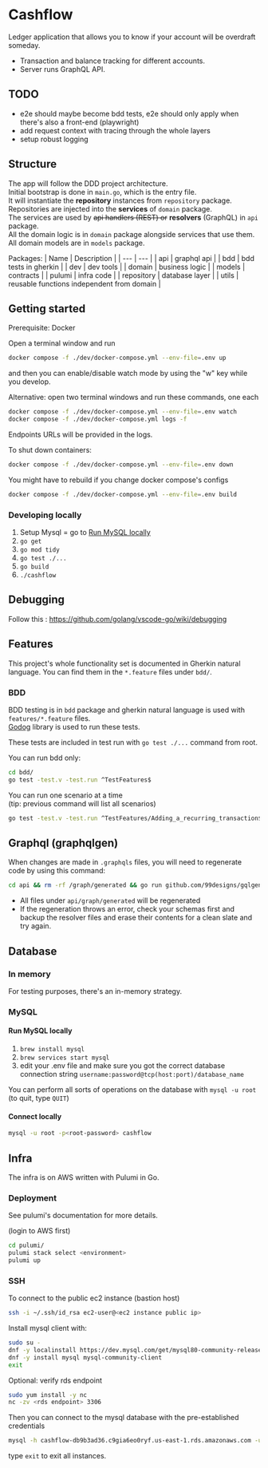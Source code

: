 # Cashflow

Ledger application that allows you to know if your account will be overdraft someday. 

- Transaction and balance tracking for different accounts.
- Server runs GraphQL API.

## TODO

- e2e should maybe become bdd tests, e2e should only apply when there's also a front-end (playwright)
- add request context with tracing through the whole layers
- setup robust logging

## Structure

The app will follow the DDD project architecture.  
Initial bootstrap is done in `main.go`, which is the entry file.  
It will instantiate the **repository** instances from `repository` package.  
Repositories are injected into the **services** of `domain` package.  
The services are used by ~~api handlers (REST) or~~ **resolvers** (GraphQL) in `api` package.  
All the domain logic is in `domain` package alongside services that use them.  
All domain models are in `models` package.  

Packages:
| Name        | Description                                 |
| ---         | ---                                         |
| api         | graphql api                                 |
| bdd         | bdd tests in gherkin                        |
| dev         | dev tools                                   |
| domain      | business logic                              |
| models      | contracts                                   |
| pulumi      | infra code                                  |
| repository  | database layer                              |
| utils       | reusable functions independent from domain  |

## Getting started

Prerequisite: Docker

Open a terminal window and run
```sh
docker compose -f ./dev/docker-compose.yml --env-file=.env up
```

and then you can enable/disable watch mode by using the "w" key while you develop.

Alternative: open two terminal windows and run these commands, one each
```sh
docker compose -f ./dev/docker-compose.yml --env-file=.env watch
docker compose -f ./dev/docker-compose.yml logs -f
```

Endpoints URLs will be provided in the logs.

To shut down containers:

```sh
docker compose -f ./dev/docker-compose.yml --env-file=.env down
```

You might have to rebuild if you change docker compose's configs

```sh
docker compose -f ./dev/docker-compose.yml --env-file=.env build
```

### Developing locally

1. Setup Mysql = go to [Run MySQL locally](#run-mysql-locally)
2. `go get`
3. `go mod tidy`
4. `go test ./...`
5. `go build`
6. `./cashflow`

## Debugging

Follow this : https://github.com/golang/vscode-go/wiki/debugging

## Features

This project's whole functionality set is documented in Gherkin natural language. You can find them in the `*.feature` files under `bdd/`.

### BDD

BDD testing is in `bdd` package and gherkin natural language is used with `features/*.feature` files.  
[Godog](https://github.com/cucumber/godog/) library is used to run these tests.

These tests are included in test run with `go test ./...` command from root.

You can run bdd only:
```sh
cd bdd/
go test -test.v -test.run ^TestFeatures$
```

You can run one scenario at a time  
(tip: previous command will list all scenarios)

```sh
go test -test.v -test.run ^TestFeatures/Adding_a_recurring_transaction$
```

## Graphql (graphqlgen)

When changes are made in `.graphqls` files, you will need to regenerate code by using this command:

```sh
cd api && rm -rf /graph/generated && go run github.com/99designs/gqlgen generate && cd ..
```

- All files under `api/graph/generated` will be regenerated
- If the regeneration throws an error, check your schemas first and backup the resolver files and erase their contents for a clean slate and try again.

## Database

### In memory

For testing purposes, there's an in-memory strategy.

### MySQL

#### Run MySQL locally

1. `brew install mysql`
2. `brew services start mysql`
3. edit your .env file and make sure you got the correct database connection string `username:password@tcp(host:port)/database_name`

You can perform all sorts of operations on the database with `mysql -u root` (to quit, type `QUIT`) 

#### Connect locally

```sh
mysql -u root -p<root-password> cashflow
```

## Infra

The infra is on AWS written with Pulumi in Go.

### Deployment

See pulumi's documentation for more details.

(login to AWS first)

```sh
cd pulumi/
pulumi stack select <environment>
pulumi up
```

### SSH

To connect to the public ec2 instance (bastion host)
```sh
ssh -i ~/.ssh/id_rsa ec2-user@<ec2 instance public ip>
```

Install mysql client with:
```sh
sudo su -
dnf -y localinstall https://dev.mysql.com/get/mysql80-community-release-el9-4.noarch.rpm
dnf -y install mysql mysql-community-client
exit
```

Optional: verify rds endpoint
```sh
sudo yum install -y nc
nc -zv <rds endpoint> 3306
```

Then you can connect to the mysql database with the pre-established credentials
```sh
mysql -h cashflow-db9b3ad36.c9gia6eo0ryf.us-east-1.rds.amazonaws.com -u admin -p
```

type `exit` to exit all instances.
